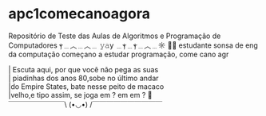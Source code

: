# apc1comecanoagora
Repositório de Teste das Aulas de Algoritmos e Programação de Computadores
ⲯ﹍︿﹍︿﹍ 𝚢𝚊y ﹍ⲯ﹍ⲯ﹍︿﹍☼ 🤠🌵 
estudante sonsa de eng da computação começano a estudar programação, come cano agr

| Escuta aqui, por que você não pega as suas  
| piadinhas dos anos 80,sobe no último andar    
|do Empire States, bate nesse peito de macaco  
|velho,e tipo assim, se joga em ? em em ? 🤨                    
 ￣￣￣￣￣￣￣￣\ (•◡•) /￣￣￣￣￣￣￣￣￣￣

